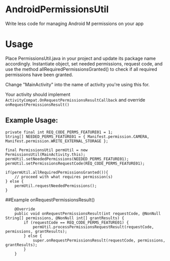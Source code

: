 # AndroidPermissionsUtil
Write less code for managing Android M permissions on your app

# Usage
Place PermissionsUtil.java in your project and update its package name accordingly. Instantiate object, set needed permissions, request code, and use the method allRequiredPermissionsGranted() to check if all required permissions have been granted.

Change "MainActivity" into the name of activity you're using this for.

Your activity should implement ```ActivityCompat.OnRequestPermissionsResultCallback``` and override ```onRequestPermissionsResult()```

## Example Usage:

```
private final int REQ_CODE_PERMS_FEATURE01 = 1;
String[] NEEDED_PERMS_FEATURE01 = { Manifest.permission.CAMERA, Manifest.permission.WRITE_EXTERNAL_STORAGE };

final PermissionsUtil permUtil = new PermissionsUtil(MainActivity.this);
permUtil.setNeededPermissions(NEEDED_PERMS_FEATURE01);
permUtil.setPermissionsRequestCode(REQ_CODE_PERMS_FEATURE01);

if(permUtil.allRequiredPermissionsGranted()){
    // proceed with what requires permission(s)
} else {
    permUtil.requestNeededPermissions();
}
```

##Example onRequestPermissionsResult()
```
    @Override
    public void onRequestPermissionsResult(int requestCode, @NonNull String[] permissions, @NonNull int[] grantResults) {
        if (requestCode == REQ_CODE_PERMS_FEATURE01) {
            permUtil.processPermissionsRequestResult(requestCode, permissions, grantResults);
        } else {
            super.onRequestPermissionsResult(requestCode, permissions, grantResults);
        }
    }
```
